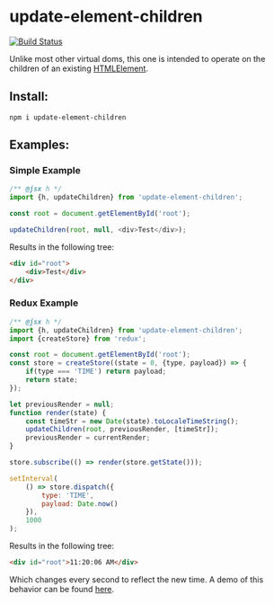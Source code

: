 # update-element-children

[![Build Status](https://travis-ci.org/download13/update-element-children.svg?branch=master)](https://travis-ci.org/download13/update-element-children)

Unlike most other virtual doms, this one is intended to operate on the children of an existing [HTMLElement](https://developer.mozilla.org/en-US/docs/Web/API/HTMLElement).

## Install:

```
npm i update-element-children
```

## Examples:

### Simple Example

```javascript
/** @jsx h */
import {h, updateChildren} from 'update-element-children';

const root = document.getElementById('root');

updateChildren(root, null, <div>Test</div>);
```

Results in the following tree:

```html
<div id="root">
	<div>Test</div>
</div>
```

### Redux Example

```javascript
/** @jsx h */
import {h, updateChildren} from 'update-element-children';
import {createStore} from 'redux';

const root = document.getElementById('root');
const store = createStore((state = 0, {type, payload}) => {
	if(type === 'TIME') return payload;
	return state;
});

let previousRender = null;
function render(state) {
	const timeStr = new Date(state).toLocaleTimeString();
	updateChildren(root, previousRender, [timeStr]);
	previousRender = currentRender;
}

store.subscribe(() => render(store.getState()));

setInterval(
	() => store.dispatch({
		type: 'TIME',
		payload: Date.now()
	}),
	1000
);
```

Results in the following tree:

```html
<div id="root">11:20:06 AM</div>
```

Which changes every second to reflect the new time. A demo of this behavior can be found [here](https://download13.github.io/update-element-children/example/index.html).
